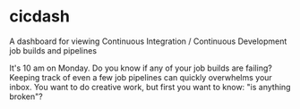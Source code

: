 # cicdash
A dashboard for viewing Continuous Integration / Continuous Development job builds and pipelines

It's 10 am on Monday. Do you know if any of your job builds are failing? Keeping track of even a few job pipelines can quickly overwhelms your inbox. You want to do creative work, but first you want to know: "is anything broken"?
